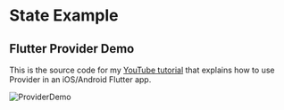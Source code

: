 # State Example
## Flutter Provider Demo

This is the source code for my [YouTube tutorial](https://youtu.be/S66mknjiMsY) that explains how to use Provider in an iOS/Android Flutter app.


![ProviderDemo](https://www.dropbox.com/scl/fi/yz642e5l6dvwrcjo2w9cb/providerdemo.png?rlkey=0p6laoj38mq1jfs8dzjce89k5&st=g0njem4n&raw=1)


